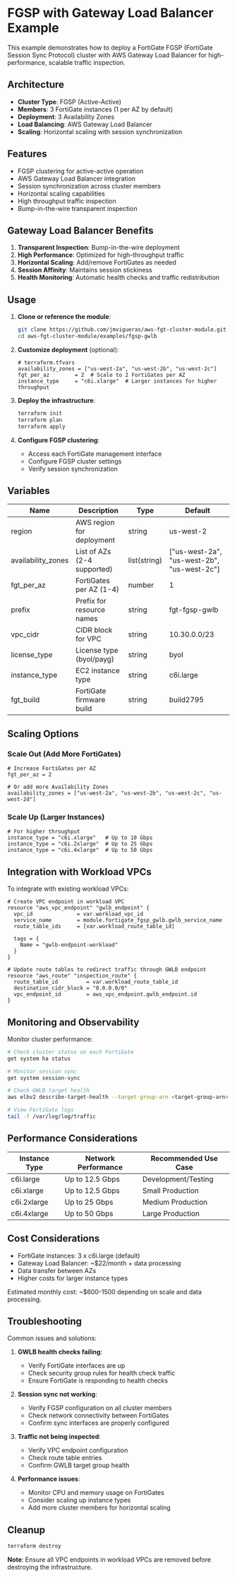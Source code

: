 # FGSP with Gateway Load Balancer Example

This example demonstrates how to deploy a FortiGate FGSP (FortiGate Session Sync Protocol) cluster with AWS Gateway Load Balancer for high-performance, scalable traffic inspection.

## Architecture

- **Cluster Type**: FGSP (Active-Active)
- **Members**: 3 FortiGate instances (1 per AZ by default)
- **Deployment**: 3 Availability Zones
- **Load Balancing**: AWS Gateway Load Balancer
- **Scaling**: Horizontal scaling with session synchronization

## Features

- FGSP clustering for active-active operation
- AWS Gateway Load Balancer integration
- Session synchronization across cluster members
- Horizontal scaling capabilities
- High throughput traffic inspection
- Bump-in-the-wire transparent inspection

## Gateway Load Balancer Benefits

1. **Transparent Inspection**: Bump-in-the-wire deployment
2. **High Performance**: Optimized for high-throughput traffic
3. **Horizontal Scaling**: Add/remove FortiGates as needed
4. **Session Affinity**: Maintains session stickiness
5. **Health Monitoring**: Automatic health checks and traffic redistribution

## Usage

1. **Clone or reference the module**:
   ```bash
   git clone https://github.com/jmvigueras/aws-fgt-cluster-module.git
   cd aws-fgt-cluster-module/examples/fgsp-gwlb
   ```

2. **Customize deployment** (optional):
   ```hcl
   # terraform.tfvars
   availability_zones = ["us-west-2a", "us-west-2b", "us-west-2c"]
   fgt_per_az        = 2  # Scale to 2 FortiGates per AZ
   instance_type     = "c6i.xlarge"  # Larger instances for higher throughput
   ```

3. **Deploy the infrastructure**:
   ```bash
   terraform init
   terraform plan
   terraform apply
   ```

4. **Configure FGSP clustering**:
   - Access each FortiGate management interface
   - Configure FGSP cluster settings
   - Verify session synchronization

## Variables

| Name | Description | Type | Default |
|------|-------------|------|---------|
| region | AWS region for deployment | string | us-west-2 |
| availability_zones | List of AZs (2-4 supported) | list(string) | ["us-west-2a", "us-west-2b", "us-west-2c"] |
| fgt_per_az | FortiGates per AZ (1-4) | number | 1 |
| prefix | Prefix for resource names | string | fgt-fgsp-gwlb |
| vpc_cidr | CIDR block for VPC | string | 10.30.0.0/23 |
| license_type | License type (byol/payg) | string | byol |
| instance_type | EC2 instance type | string | c6i.large |
| fgt_build | FortiGate firmware build | string | build2795 |

## Scaling Options

### Scale Out (Add More FortiGates)

```hcl
# Increase FortiGates per AZ
fgt_per_az = 2

# Or add more Availability Zones
availability_zones = ["us-west-2a", "us-west-2b", "us-west-2c", "us-west-2d"]
```

### Scale Up (Larger Instances)

```hcl
# For higher throughput
instance_type = "c6i.xlarge"   # Up to 10 Gbps
instance_type = "c6i.2xlarge"  # Up to 25 Gbps
instance_type = "c6i.4xlarge"  # Up to 50 Gbps
```

## Integration with Workload VPCs

To integrate with existing workload VPCs:

```hcl
# Create VPC endpoint in workload VPC
resource "aws_vpc_endpoint" "gwlb_endpoint" {
  vpc_id              = var.workload_vpc_id
  service_name        = module.fortigate_fgsp_gwlb.gwlb_service_name
  route_table_ids     = [var.workload_route_table_id]
  
  tags = {
    Name = "gwlb-endpoint-workload"
  }
}

# Update route tables to redirect traffic through GWLB endpoint
resource "aws_route" "inspection_route" {
  route_table_id         = var.workload_route_table_id
  destination_cidr_block = "0.0.0.0/0"
  vpc_endpoint_id        = aws_vpc_endpoint.gwlb_endpoint.id
}
```

## Monitoring and Observability

Monitor cluster performance:

```bash
# Check cluster status on each FortiGate
get system ha status

# Monitor session sync
get system session-sync

# Check GWLB target health
aws elbv2 describe-target-health --target-group-arn <target-group-arn>

# View FortiGate logs
tail -f /var/log/log/traffic
```

## Performance Considerations

| Instance Type | Network Performance | Recommended Use Case |
|---------------|-------------------|---------------------|
| c6i.large | Up to 12.5 Gbps | Development/Testing |
| c6i.xlarge | Up to 12.5 Gbps | Small Production |
| c6i.2xlarge | Up to 25 Gbps | Medium Production |
| c6i.4xlarge | Up to 50 Gbps | Large Production |

## Cost Considerations

- FortiGate instances: 3 x c6i.large (default)
- Gateway Load Balancer: ~$22/month + data processing
- Data transfer between AZs
- Higher costs for larger instance types

Estimated monthly cost: ~$600-1500 depending on scale and data processing.

## Troubleshooting

Common issues and solutions:

1. **GWLB health checks failing**:
   - Verify FortiGate interfaces are up
   - Check security group rules for health check traffic
   - Ensure FortiGate is responding to health checks

2. **Session sync not working**:
   - Verify FGSP configuration on all cluster members
   - Check network connectivity between FortiGates
   - Confirm sync interfaces are properly configured

3. **Traffic not being inspected**:
   - Verify VPC endpoint configuration
   - Check route table entries
   - Confirm GWLB target group health

4. **Performance issues**:
   - Monitor CPU and memory usage on FortiGates
   - Consider scaling up instance types
   - Add more cluster members for horizontal scaling

## Cleanup

```bash
terraform destroy
```

**Note**: Ensure all VPC endpoints in workload VPCs are removed before destroying the infrastructure.
